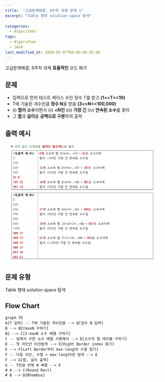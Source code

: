```yaml
---
title:  "고급문제해결, 8주차 과제 문제 1"
excerpt: "Table 형태 solution space 탐색"

categories:
  - Algorithms
tags:
  - Algorithms
  - JAVA
last_modified_at: 2020-05-07T08:06:00-05:00
---
```


고급문제해결, 8주차 과제
**효율적인** 코드 짜기


## 문제

- 입력으로 먼저 테스트 케이스 수인 정수 T를 받고 **(1<=T<=10)**
- T에 기술된 개수만큼 **정수 N**을 받음 **(3<=N<=100,000)**
- (i) **합이 소수**이면서 (ii) **<N인** (iii) **가장 긴** (iv) **연속된 소수**를 찾아
- 그 **합**과 **길이**를 **공백으로 구분**하여 출력

## 출력 예시

![2020-05-06-second-img](./img/2020-05-06-second-img.png)


## 문제 유형

Table 형태 solution space 탐색

## Flow Chart


```mermaid
graph TD
A[T 입력] -- T에 기술된 개수만큼 --> B[정수 N 입력]
B --> B2[maxN 구하기]
B2 --> C[2-maxN 소수 배열 구하기]
C -- 앞에서 구한 소수 배열 사용해서 --> D[소수의 합 테이블 구하기]
D -- 첫 라인만 이진탐색 --> E[Right Border index 찾기]
E --> F[Left Border부터 max-length 수열 찾기]
F -- 다음 라인, 수열 > max-length만 탐색 --> E
F --> G[합, 길이 출력]
G -- T만큼 반복 N 배열 --> E
# A --> C(Round Rect)
# B --> D{Rhombus}
```